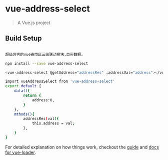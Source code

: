 # vue-address-select

> A Vue.js project

## Build Setup

``` bash

超级厉害的vue省市区三级联动模块,自带数据。

npm install --save vue-address-select

<vue-address-select @getAddress="addressRes" :addressVal="address"></vue-address-select>

import vueAddressSelect from 'vue-address-select'
export default {
	data(){
		return {
			address:0,
		}
	},
	mthods(){
		addressRes(val){
            this.address = val;
        },
	}
}

```

For detailed explanation on how things work, checkout the [guide](http://vuejs-templates.github.io/webpack/) and [docs for vue-loader](http://vuejs.github.io/vue-loader).
